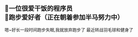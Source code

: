 🍣一位很爱干饭的程序员  
🎽跑步爱好者（正在朝着参加半马努力中）
---------------------------------
嗯~好长一段时间跑步失眠,我就放弃跑步了
最近转战羽毛球和健身了
